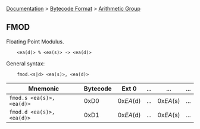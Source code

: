 [Documentation](../../README.md) > [Bytecode Format](../README.md) > [Arithmetic Group](../InstructionsArithmetic.md)

## FMOD

Floating Point Modulus.

        <ea(d)> % <ea(s)> -> <ea(d)>

General syntax:

        fmod.<s|d> <ea(s)>, <ea(d)>

| Mnemonic | Bytecode | Ext 0 | ... | ... | ... |
| - | - | - | - | - | - |
| `fmod.s <ea(s)>, <ea(d)>` | 0xD0 | 0x*EA*(d) | ... | 0x*EA*(s) | ... |
| `fmod.d <ea(s)>, <ea(d)>` | 0xD1 | 0x*EA*(d) | ... | 0x*EA*(s) | ... |
